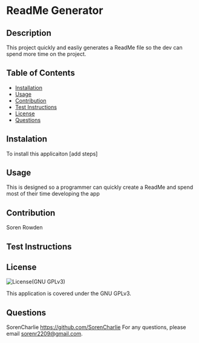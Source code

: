 
# ReadMe Generator

## Description
This project quickly and easliy generates a ReadMe file so the dev can spend more time on the project.

## Table of Contents
- [Installation](#installation)
- [Usage](#usage)
- [Contribution](#contribution)
- [Test Instructions](#test-instructions)
- [License](#license)
- [Questions](#questions)

## Instalation
To install this applicaiton [add steps]

## Usage
This is designed so a programmer can quickly create a ReadMe and spend most of their time developing the app

## Contribution
Soren Rowden

## Test Instructions


## License
![License](https://img.shields.io/badge/License-GPLv3-blue.svg)(GNU GPLv3)

This application is covered under the GNU GPLv3.

## Questions
SorenCharlie https://github.com/SorenCharlie 
For any questions, please email sorenr2209@gmail.com.
